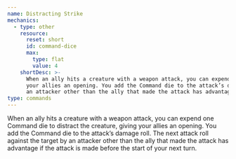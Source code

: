 ```yaml
---
name: Distracting Strike
mechanics:
  - type: other
    resource:
      reset: short
      id: command-dice
      max:
        type: flat
        value: 4
    shortDesc: >-
      When an ally hits a creature with a weapon attack, you can expend one Command die to distract the creature, giving
      your allies an opening. You add the Command die to the attack’s damage roll. The next attack roll against the target by
      an attacker other than the ally that made the attack has advantage if the attack is made before the start of your next turn.
type: commands
---
```

When an ally hits a creature with a weapon attack, you can expend one Command die to distract the creature, giving
your allies an opening. You add the Command die to the attack’s damage roll. The next attack roll against the target by
an attacker other than the ally that made the attack has advantage if the attack is made before the start of your next turn.
